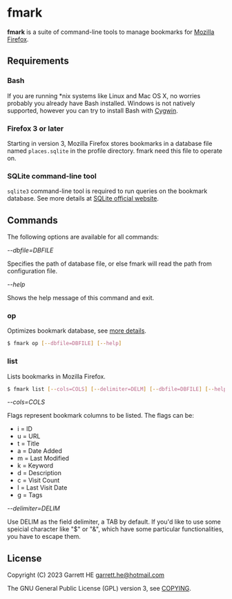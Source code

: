 # fmark

**fmark** is a suite of command-line tools to manage bookmarks for
[Mozilla Firefox][1].

## Requirements

### Bash

If you are running \*nix systems like Linux and Mac OS X, no worries probably
you already have Bash installed. Windows is not natively supported, however
you can try to install Bash with [Cygwin][2].

### Firefox 3 or later

Starting in version 3, Mozilla Firefox stores bookmarks in a database
file named `places.sqlite` in the profile directory. fmark need this file
to operate on.

### SQLite command-line tool

`sqlite3` command-line tool is required to run queries on the bookmark
database. See more details at [SQLite official website][3].

## Commands

The following options are available for all commands:

*--dbfile=DBFILE*

Specifies the path of database file, or else fmark will read the path from
configuration file.

*--help*

Shows the help message of this command and exit.

### op

Optimizes bookmark database,
see [more details][4].

```bash
$ fmark op [--dbfile=DBFILE] [--help]
```

### list

Lists bookmarks in Mozilla Firefox.

```bash
$ fmark list [--cols=COLS] [--delimiter=DELM] [--dbfile=DBFILE] [--help]
```

*--cols=COLS*

Flags represent bookmark columns to be listed. The flags can be:

- i = ID
- u = URL
- t = Title
- a = Date Added
- m = Last Modified
- k = Keyword
- d = Description
- c = Visit Count
- l = Last Visit Date
- g = Tags

*--delimiter=DELIM*

Use DELIM as the field delimiter, a TAB by default. If you'd like to use
some speicial character like "$" or "&", which have some particular
functionalities, you have to escape them.

## License

Copyright (C) 2023 Garrett HE <garrett.he@hotmail.com>

The GNU General Public License (GPL) version 3, see [COPYING](./COPYING).

[1]: https://www.mozilla.org
[2]: http://www.cygwin.com
[3]: http://www.sqlite.org
[4]: http://www.sqlite.org/lang_vacuum.html
